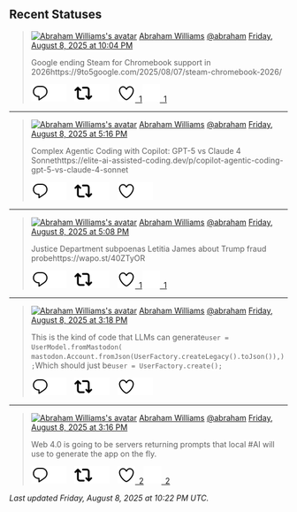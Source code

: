 ## Recent Statuses

> <a href="https://indieweb.social/@abraham"><img alt="Abraham Williams's avatar" src="https://cdn.masto.host/indiewebsocial/accounts/avatars/109/292/540/382/343/163/original/d00f2e03ce9c85b1.jpg" height="24" width="24" ></a> [Abraham Williams](https://indieweb.social/@abraham) [@abraham](https://indieweb.social/@abraham) [Friday, August 8, 2025 at 10:04 PM](https://indieweb.social/@abraham/114995406373835106)
>
> Google ending Steam for Chromebook support in 2026https://9to5google.com/2025/08/07/steam-chromebook-2026/
>
> [![Reply](./images/reply_light.svg#gh-light-mode-only "Reply")](https://indieweb.social/@abraham/114995406373835106#gh-light-mode-only)[![Reply](./images/reply.svg#gh-dark-mode-only "Reply")](https://indieweb.social/@abraham/114995406373835106#gh-dark-mode-only)&emsp;[![Boost](./images/retweet_light.svg#gh-light-mode-only "Boost")](https://indieweb.social/@abraham/114995406373835106#gh-light-mode-only)[![Boost](./images/retweet.svg#gh-dark-mode-only "Boost")](https://indieweb.social/@abraham/114995406373835106#gh-dark-mode-only)&emsp;[![Favorite](./images/like_light.svg#gh-light-mode-only "Favorite")&ensp;1](https://indieweb.social/@abraham/114995406373835106#gh-light-mode-only)[![Favorite](./images/like.svg#gh-dark-mode-only "Favorite")&ensp;1](https://indieweb.social/@abraham/114995406373835106#gh-dark-mode-only)


---

> <a href="https://indieweb.social/@abraham"><img alt="Abraham Williams's avatar" src="https://cdn.masto.host/indiewebsocial/accounts/avatars/109/292/540/382/343/163/original/d00f2e03ce9c85b1.jpg" height="24" width="24" ></a> [Abraham Williams](https://indieweb.social/@abraham) [@abraham](https://indieweb.social/@abraham) [Friday, August 8, 2025 at 5:16 PM](https://indieweb.social/@abraham/114994276360524666)
>
> Complex Agentic Coding with Copilot: GPT-5 vs Claude 4 Sonnethttps://elite-ai-assisted-coding.dev/p/copilot-agentic-coding-gpt-5-vs-claude-4-sonnet
>
> [![Reply](./images/reply_light.svg#gh-light-mode-only "Reply")](https://indieweb.social/@abraham/114994276360524666#gh-light-mode-only)[![Reply](./images/reply.svg#gh-dark-mode-only "Reply")](https://indieweb.social/@abraham/114994276360524666#gh-dark-mode-only)&emsp;[![Boost](./images/retweet_light.svg#gh-light-mode-only "Boost")](https://indieweb.social/@abraham/114994276360524666#gh-light-mode-only)[![Boost](./images/retweet.svg#gh-dark-mode-only "Boost")](https://indieweb.social/@abraham/114994276360524666#gh-dark-mode-only)&emsp;[![Favorite](./images/like_light.svg#gh-light-mode-only "Favorite")](https://indieweb.social/@abraham/114994276360524666#gh-light-mode-only)[![Favorite](./images/like.svg#gh-dark-mode-only "Favorite")](https://indieweb.social/@abraham/114994276360524666#gh-dark-mode-only)


---

> <a href="https://indieweb.social/@abraham"><img alt="Abraham Williams's avatar" src="https://cdn.masto.host/indiewebsocial/accounts/avatars/109/292/540/382/343/163/original/d00f2e03ce9c85b1.jpg" height="24" width="24" ></a> [Abraham Williams](https://indieweb.social/@abraham) [@abraham](https://indieweb.social/@abraham) [Friday, August 8, 2025 at 5:08 PM](https://indieweb.social/@abraham/114994245680030055)
>
> Justice Department subpoenas Letitia James about Trump fraud probehttps://wapo.st/40ZTyOR
>
> [![Reply](./images/reply_light.svg#gh-light-mode-only "Reply")](https://indieweb.social/@abraham/114994245680030055#gh-light-mode-only)[![Reply](./images/reply.svg#gh-dark-mode-only "Reply")](https://indieweb.social/@abraham/114994245680030055#gh-dark-mode-only)&emsp;[![Boost](./images/retweet_light.svg#gh-light-mode-only "Boost")](https://indieweb.social/@abraham/114994245680030055#gh-light-mode-only)[![Boost](./images/retweet.svg#gh-dark-mode-only "Boost")](https://indieweb.social/@abraham/114994245680030055#gh-dark-mode-only)&emsp;[![Favorite](./images/like_light.svg#gh-light-mode-only "Favorite")&ensp;1](https://indieweb.social/@abraham/114994245680030055#gh-light-mode-only)[![Favorite](./images/like.svg#gh-dark-mode-only "Favorite")&ensp;1](https://indieweb.social/@abraham/114994245680030055#gh-dark-mode-only)


---

> <a href="https://indieweb.social/@abraham"><img alt="Abraham Williams's avatar" src="https://cdn.masto.host/indiewebsocial/accounts/avatars/109/292/540/382/343/163/original/d00f2e03ce9c85b1.jpg" height="24" width="24" ></a> [Abraham Williams](https://indieweb.social/@abraham) [@abraham](https://indieweb.social/@abraham) [Friday, August 8, 2025 at 3:18 PM](https://indieweb.social/@abraham/114993811596232793)
>
> This is the kind of code that LLMs can generate```user = UserModel.fromMastodon(  mastodon.Account.fromJson(UserFactory.createLegacy().toJson()),);```Which should just be```user = UserFactory.create();```
>
> [![Reply](./images/reply_light.svg#gh-light-mode-only "Reply")](https://indieweb.social/@abraham/114993811596232793#gh-light-mode-only)[![Reply](./images/reply.svg#gh-dark-mode-only "Reply")](https://indieweb.social/@abraham/114993811596232793#gh-dark-mode-only)&emsp;[![Boost](./images/retweet_light.svg#gh-light-mode-only "Boost")](https://indieweb.social/@abraham/114993811596232793#gh-light-mode-only)[![Boost](./images/retweet.svg#gh-dark-mode-only "Boost")](https://indieweb.social/@abraham/114993811596232793#gh-dark-mode-only)&emsp;[![Favorite](./images/like_light.svg#gh-light-mode-only "Favorite")](https://indieweb.social/@abraham/114993811596232793#gh-light-mode-only)[![Favorite](./images/like.svg#gh-dark-mode-only "Favorite")](https://indieweb.social/@abraham/114993811596232793#gh-dark-mode-only)


---

> <a href="https://indieweb.social/@abraham"><img alt="Abraham Williams's avatar" src="https://cdn.masto.host/indiewebsocial/accounts/avatars/109/292/540/382/343/163/original/d00f2e03ce9c85b1.jpg" height="24" width="24" ></a> [Abraham Williams](https://indieweb.social/@abraham) [@abraham](https://indieweb.social/@abraham) [Friday, August 8, 2025 at 3:16 PM](https://indieweb.social/@abraham/114993803031851073)
>
> Web 4.0 is going to be servers returning prompts that local #AI will use to generate the app on the fly.
>
> [![Reply](./images/reply_light.svg#gh-light-mode-only "Reply")](https://indieweb.social/@abraham/114993803031851073#gh-light-mode-only)[![Reply](./images/reply.svg#gh-dark-mode-only "Reply")](https://indieweb.social/@abraham/114993803031851073#gh-dark-mode-only)&emsp;[![Boost](./images/retweet_light.svg#gh-light-mode-only "Boost")](https://indieweb.social/@abraham/114993803031851073#gh-light-mode-only)[![Boost](./images/retweet.svg#gh-dark-mode-only "Boost")](https://indieweb.social/@abraham/114993803031851073#gh-dark-mode-only)&emsp;[![Favorite](./images/like_light.svg#gh-light-mode-only "Favorite")&ensp;2](https://indieweb.social/@abraham/114993803031851073#gh-light-mode-only)[![Favorite](./images/like.svg#gh-dark-mode-only "Favorite")&ensp;2](https://indieweb.social/@abraham/114993803031851073#gh-dark-mode-only)


_Last updated Friday, August 8, 2025 at 10:22 PM UTC._
